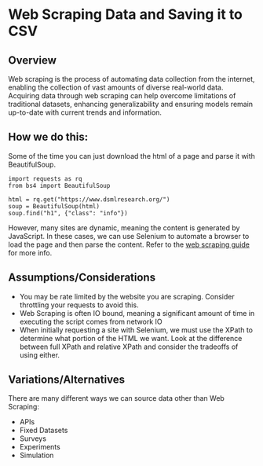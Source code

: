 # Web Scraping Data and Saving it to CSV

## Overview

Web scraping is the process of automating data collection from the internet, enabling the collection of vast amounts of diverse real-world data. Acquiring data through web scraping can help overcome limitations of traditional datasets, enhancing generalizability and ensuring models remain up-to-date with current trends and information. 

## How we do this:

Some of the time you can just download the html of a page and parse it with BeautifulSoup. 

```
import requests as rq
from bs4 import BeautifulSoup

html = rq.get("https://www.dsmlresearch.org/")
soup = BeautifulSoup(html)
soup.find("h1", {"class": "info"})
```

However, many sites are dynamic, meaning the content is generated by JavaScript. In these cases, we can use Selenium to automate a browser to load the page and then parse the content. Refer to the [web scraping guide](https://github.com/CodesmithLLC/aws-cloud-guides/blob/main/webscraping.md) for more info.

## Assumptions/Considerations

- You may be rate limited by the website you are scraping. Consider throttling your requests to avoid this.
- Web Scraping is often IO bound, meaning a significant amount of time in executing the script comes from network IO
- When initially requesting a site with Selenium, we must use the XPath to determine what portion of the HTML we want. Look at the difference between full XPath and relative XPath and consider the tradeoffs of using either.

## Variations/Alternatives

There are many different ways we can source data other than Web Scraping:

- APIs 
- Fixed Datasets
- Surveys
- Experiments
- Simulation
